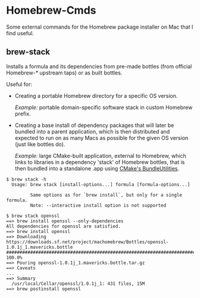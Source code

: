 Homebrew-Cmds
==============

Some external commands for the Homebrew package installer on Mac that I find 
useful.

brew-stack
----------

Installs a formula and its dependencies from pre-made bottles (from official 
Homebrew-* upstream taps) or as built bottles.

Useful for:

 * Creating a portable Homebrew directory for a specific OS version.
 
   *Example:* portable domain-specific software stack in custom Homebrew prefix.
    
 * Creating a base install of dependency packages that will later be bundled 
   into a parent application, which is then distributed and expected to run on 
   as many Macs as possible for the given OS version (just like bottles do).
   
   *Example:* large CMake-built application, external to Homebrew, which links 
   to libraries in a dependency 'stack' of Homebrew bottles, that is then 
   bundled into a standalone .app using [CMake's BundleUtilities](http://www.cmake.org/cmake/help/v3.0/module/BundleUtilities.html).
   
```
$ brew stack -h
  Usage: brew stack [install-options...] formula [formula-options...]

         Same options as for `brew install`, but only for a single formula.
         Note: --interactive install option is not supported

$ brew stack openssl
==> brew install openssl --only-dependencies
All dependencies for openssl are satisfied.
==> brew install openssl
==> Downloading https://downloads.sf.net/project/machomebrew/Bottles/openssl-1.0.1j_1.mavericks.bottle
######################################################################## 100.0%
==> Pouring openssl-1.0.1j_1.mavericks.bottle.tar.gz
==> Caveats
...
==> Summary
  /usr/local/Cellar/openssl/1.0.1j_1: 431 files, 15M
==> brew postinstall openssl
```
